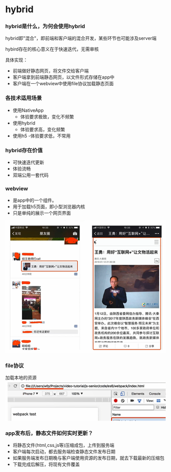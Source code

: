 # hybrid

### hybrid是什么，为何会使用hybrid
hybrid即"混合"，即前端和客户端的混合开发，某些环节也可能涉及server端

hybird存在的核心意义在于快速迭代，无需审核

具体实现：
 - 前端做好静态网页，将文件交给客户端
 - 客户端拿到前端静态网页，以文件形式存储在app中
 - 客户端在一个webview中使用file协议加载静态页面


### 各技术适用场景
 - 使用NativeApp
   - 体验要求极致，变化不频繁
 - 使用hybrid
   - 体验要求高，变化频繁
 - 使用h5
   -体验要求低，不常用


### hybrid存在价值
 - 可快速迭代更新
 - 体验流畅
 - 双端公用一套代码


### webview
 - 是app中的一个组件。
 - 用于加载h5页面，即小型浏览器内核
 - 只是单纯的展示一个网页界面 

![webview](../img/webview.png)



### file协议
加载本地的资源
![file](../img/file.png)



### app发布后，静态文件如何实时更新？
 - 将静态文件(html,css,js等)压缩成包，上传到服务端
 - 客户端每次启动，都去服务端检查静态文件发布日期
 - 如果服务端发布日期晚与客户端使用资源的发布日期，就去下载最新的压缩包
 - 下载完成后解压，将现有文件覆盖